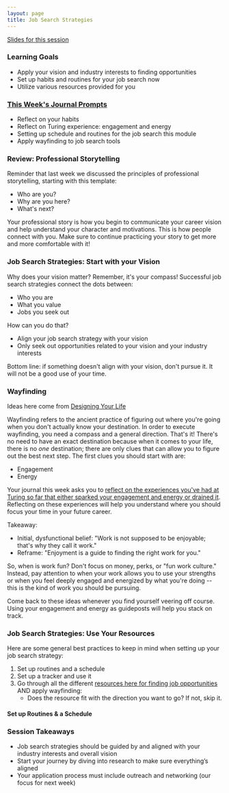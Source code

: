 ```yaml
---
layout: page
title: Job Search Strategies
---
```


[Slides for this session](https://docs.google.com/presentation/d/1DD1ZBuUDJN96ojOhP4pGOQzvcdjfah1AwVrZGwjggAs/edit?usp=sharing)

### Learning Goals
* Apply your vision and industry interests to finding opportunities
* Set up habits and routines for your job search now
* Utilize various resources provided for you

### [This Week's Journal Prompts](https://github.com/turingschool/career-development-curriculum-site/blob/master/module_two/mod2_career_journal_prompts.md#week-3)
* Reflect on your habits
* Reflect on Turing experience: engagement and energy
* Setting up schedule and routines for the job search this module
* Apply wayfinding to job search tools

### Review: Professional Storytelling
Reminder that last week we discussed the principles of professional storytelling, starting with this template:

* Who are you?
* Why are you here?
* What's next?

Your professional story is how you begin to communicate your career vision and help understand your character and motivations. This is how people connect with you. Make sure to continue practicing your story to get more and more comfortable with it!

### Job Search Strategies: Start with your Vision
Why does your vision matter? Remember, it's your compass! Successful job search strategies connect the dots between:
* Who you are
* What you value
* Jobs you seek out

How can you do that?
* Align your job search strategy with your vision
* Only seek out opportunities related to your vision and your industry interests

Bottom line: if something doesn't align with your vision, don't pursue it. It will not be a good use of your time.

### Wayfinding
Ideas here come from [Designing Your Life](https://bookshop.org/books/designing-your-life-how-to-build-a-well-lived-joyful-life/9781101875322)

Wayfinding refers to the ancient practice of figuring out where you're going when you don't actually know your destination. In order to execute wayfinding, you need a compass and a general direction. That's it! There's no need to have an exact destination because when it comes to your life, there is no *one* destination; there are only clues that can allow you to figure out the best next step. The first clues you should start with are:

* Engagement
* Energy

Your journal this week asks you to [reflect on the experiences you've had at Turing so far that either sparked your engagement and energy or drained it](https://github.com/turingschool/career-development-curriculum-site/blob/master/module_two/mod2_career_journal_prompts.md#week-3). Reflecting on these experiences will help you understand where you should focus your time in your future career.

Takeaway:
* Initial, dysfunctional belief: "Work is not supposed to be enjoyable; that's why they call it work."
* Reframe: "Enjoyment is a guide to finding the right work for you." 

So, when is work fun? Don't focus on money, perks, or "fun work culture." Instead, pay attention to when your work allows you to use your strengths or when you feel deeply engaged and energized by what you're doing -- this is the kind of work you should be pursuing. 

Come back to these ideas whenever you find yourself veering off course. Using your engagement and energy as guideposts will help you stack on track. 

### Job Search Strategies: Use Your Resources
Here are some general best practices to keep in mind when setting up your job search strategy:

1. Set up routines and a schedule
2. Set up a tracker and use it
3. Go through all the different [resources here for finding job opportunities](/resources/finding_opportunities) AND apply wayfinding:
    * Does the resource fit with the direction you want to go? If not, skip it.
    
#### Set up Routines & a Schedule



### Session Takeaways
* Job search strategies should be guided by and aligned with your industry interests and overall vision
* Start your journey by diving into research to make sure everything’s aligned
* Your application process must include outreach and networking (our focus for next week)

